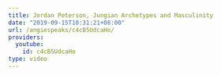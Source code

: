 ```yaml
---
title: Jordan Peterson, Jungian Archetypes and Masculinity
date: "2019-09-15T10:31:21+08:00"
url: /angiespeaks/c4cB5UdcaHo/
providers:
  youtube:
    id: c4cB5UdcaHo
type: video
---
```

